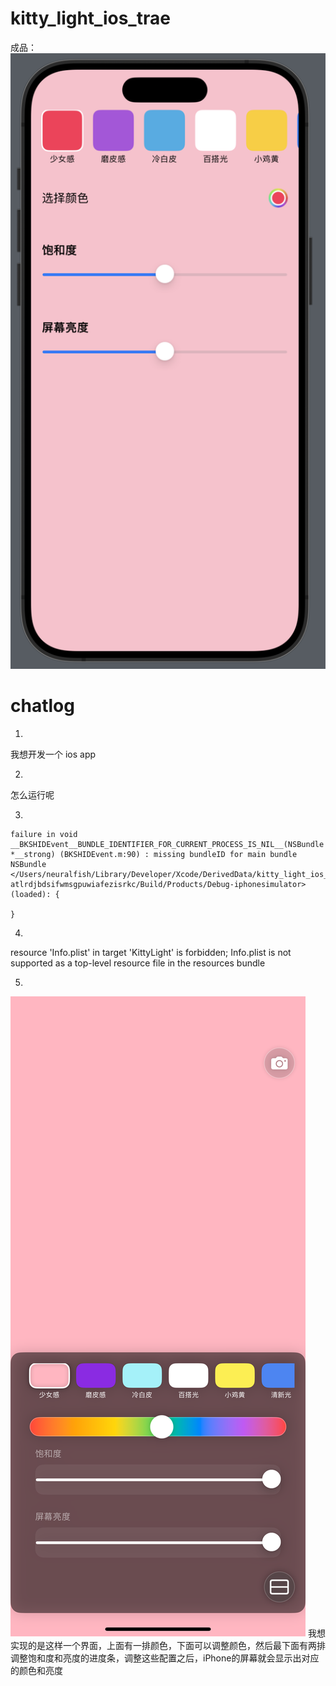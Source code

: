 # kitty_light_ios_trae
成品：
![iOS 模拟器截图](/images/scrren.png)

# chatlog
1. 
我想开发一个 ios app

2. 
怎么运行呢

3. 
```
failure in void __BKSHIDEvent__BUNDLE_IDENTIFIER_FOR_CURRENT_PROCESS_IS_NIL__(NSBundle *__strong) (BKSHIDEvent.m:90) : missing bundleID for main bundle NSBundle </Users/neuralfish/Library/Developer/Xcode/DerivedData/kitty_light_ios_trae-atlrdjbdsifwmsgpuwiafezisrkc/Build/Products/Debug-iphonesimulator> (loaded): {

}
```

4.
resource 'Info.plist' in target 'KittyLight' is forbidden; Info.plist is not supported as a top-level resource file in the resources bundle

5.
![](/images/main.PNG)
我想实现的是这样一个界面，上面有一排颜色，下面可以调整颜色，然后最下面有两排调整饱和度和亮度的进度条，调整这些配置之后，iPhone的屏幕就会显示出对应的颜色和亮度
